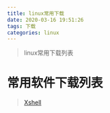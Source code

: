 ```yaml
---
title: linux常用下载
date: 2020-03-16 19:51:26
tags: 下载
categories: linux
---
```

>linux常用下载列表

<!--more-->
# 常用软件下载列表
> [Xshell](https://www.onlinedown.net/soft/36383.htm)
> 